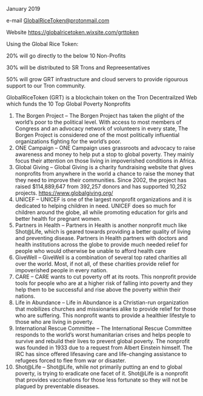 January  2019

e-mail  GlobalRiceToken@protonmail.com

Website https://globalricetoken.wixsite.com/grttoken

Using the Global Rice Token:

20% will go directly to the below 10 Non-Profits

30% will be distributed to SR Trons and Repreesentatives

50% will grow GRT infrastructure and cloud servers to provide rigourous support to our Tron community.

GlobalRiceToken (GRT) is a blockchain token on the Tron Decentrailzed Web which funds the 10  Top Global Poverty Nonprofits
 
1. The Borgen Project – The Borgen Project has taken the plight of the world’s poor to the political level. With access to most members of Congress and an advocacy network of volunteers in every state, The Borgen Project is considered one of the most politically influential organizations fighting for the world’s poor.
2. ONE Campaign – ONE Campaign uses grassroots and advocacy to raise awareness and money to help put a stop to global poverty. They mainly focus their attention on those living in impoverished conditions in Africa.
3. Global Giving – Global Giving is a charity fundraising website that gives nonprofits from anywhere in the world a chance to raise the money that they need to improve their communities. Since 2002, the project has raised $114,889,647 from 392,257 donors and has supported 10,252 projects. https://www.globalgiving.org/
4. UNICEF – UNICEF is one of the largest nonprofit organizations and it is dedicated to helping children in need. UNICEF does so much for children around the globe, all while promoting education for girls and better health for pregnant women.
5. Partners in Health – Partners in Health is another nonprofit much like Shot@Life, which is geared towards providing a better quality of living and preventing disease. Partners in Health partners with doctors and health institutions across the globe to provide much needed relief for people who would otherwise be unable to afford health care
6. GiveWell – GiveWell is a combination of several top rated charities all over the world. Most, if not all, of these charities provide relief for impoverished people in every nation.
7. CARE – CARE wants to cut poverty off at its roots. This nonprofit provide tools for people who are at a higher risk of falling into poverty and they help them to be successful and rise above the poverty within their nations.
8. Life in Abundance – Life in Abundance is a Christian-run organization that mobilizes churches and missionaries alike to provide relief for those who are suffering. This nonprofit wants to provide a healthier lifestyle to those who are living in poverty.
9. International Rescue Committee – The International Rescue Committee responds to the world’s worst humanitarian crises and helps people to survive and rebuild their lives to prevent global poverty. The nonprofit was founded in 1933 due to a request from Albert Einstein himself. The IRC has since offered lifesaving care and life-changing assistance to refugees forced to flee from war or disaster.
10. Shot@Life – Shot@Life, while not primarily putting an end to global poverty, is trying to eradicate one facet of it. Shot@Life is a nonprofit that provides vaccinations for those less fortunate so they will not be plagued by preventable diseases.


